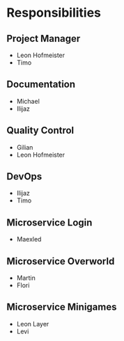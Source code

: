 # Responsibilities

## Project Manager
- Leon Hofmeister
- Timo

## Documentation
- Michael 
- Ilijaz

## Quality Control
- Gilian 
- Leon Hofmeister

## DevOps
- Ilijaz
- Timo

## Microservice Login
- Maexled

## Microservice Overworld
- Martin 
- Flori

## Microservice Minigames
- Leon Layer
- Levi